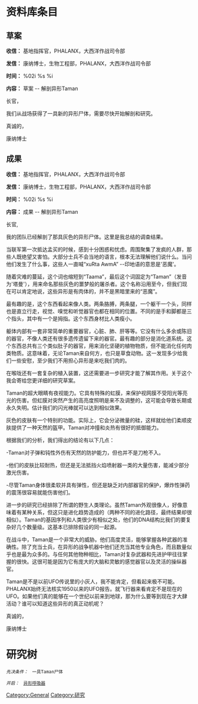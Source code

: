 # 资料库条目

## 草案

**收信：** 基地指挥官，PHALANX，大西洋作战司令部

**发信：** 康纳博士，生物工程部，PHALANX，大西洋作战司令部

**时间：** %02i %s %i

**内容：** 草案 -- 解剖异形Taman

长官，

我们从战场获得了一具新的异形尸体，需要尽快开始解剖和研究。

真诚的，

康纳博士

## 成果

**收信：** 基地指挥官，PHALANX，大西洋作战司令部

**发信：** 康纳博士，生物工程部，PHALANX，大西洋作战司令部

**时间：** %02i %s %i

**内容：** 成果 -- 解剖异形Taman

长官,

我的团队已经解剖了那具灰色的异形尸体。这里是我总结的调查结果。

当联军第一次抵达孟买的时候，感到十分困惑和忧虑。周围聚集了发疯的人群，那些人既绝望又害怕。大部分士兵不会当地的语言，根本无法理解他们说什么。当问他们发生了什么事，这些人一直喊“xuRta
AwmA” --印地语的意思是'恶魔'。

随着灾难的蔓延，这个词也缩短到“Taama”，最后这个词固定为“Taman”（发音为'塔曼'），用来命名那些灰色的噩梦般的屠杀者。这个名称沿用至今，但我们现在可以肯定地说，这些异形是有肉体的，并不是黑暗里来的“恶魔”。

最有趣的是，这个东西看起来像人类。两条胳膊，两条腿，一个躯干一个头，同样也是直立行走，视觉、嗅觉和听觉器官也都在相同的位置。不同的是手和脚都是三个指头，其中有一个是拇指。这个东西身材比人类瘦小。

躯体内部有一套非常简单的重要器官，心脏、肺、肝等等。它没有什么多余或陈旧的器官，不像人类还有很多遗传遗留下来的器官。最有趣的部分是消化道系统。这个东西总共有三个类似肚子的器官，用来消化坚硬的植物物质，但不能消化任何肉类物质。这意味着，无论Taman来自何方，也只是草食动物。这一发现多少给我们一些安慰，至少我们不用担心异形是来吃我们肉的。

在喉咙还有一套复杂的植入装置，这还需要进一步研究才能了解其作用。关于这个我会寄给您更详细的研究草案。

Taman的超大眼睛有夜视能力。它具有特殊的虹膜，来保护视网膜不受阳光等亮光的伤害。但虹膜对突然产生的高亮度照明是来不及调整的，这可能会导致长期或永久失明。估计我们的闪光棒就可以达到相似效果。

灰色的皮肤有一个特别的功能。实际上，它会分泌微量的硅，这样就给他们柔顺皮肤提供了一种天然的盔甲。Taman对冲撞和炎热有很好的抵御能力。

根据我们的分析，我们得出的结论有以下几点：

-Taman对子弹和钝性外伤有天然的防护能力，但也并不是刀枪不入。

-他们的皮肤比较耐热，但还是无法抵挡火焰喷射器一类的大量伤害，能减少部分激光伤害。

-尽管Taman身体很柔软并具有弹性，但还是缺乏对内部器官的保护，爆炸性弹药的震荡很容易就能伤害他们。

进一步的研究已经排除了所谓的野生人类理论。虽然Taman外观很像人，好像意味着有某种关系，但这只是进化趋势造成的（两种不同的进化路径，最终结果却很相似）。Taman的基因序列和人类很少有相似之处，他们的DNA结构比我们的要复杂好几个数量级。这基本已排除假设的同一起源。

在战斗中，Taman是一个非常大的威胁。他们高度灵活，能够掌握各种武器的准确性。除了充当士兵，在异形的战争机器中他们还充当其他专业角色，而且数量似乎也是最为众多的。与任何其他物种相比，Taman对复杂武器和先进护甲往往掌握的很快。这很可能是因为它有庞大的大脑和灵敏的感觉器官以及灵活的操纵器官。

Taman是不是以前UFO传说里的小灰人，我不能肯定，但看起来极不可能。PHALANX始终无法核实1950以来的UFO报告。就飞行器来看肯定不是现在的UFO。如果他们真的能够在一个世纪以前来到地球，那为什么要等到现在才大肆活动？谁可以知道这些异形的真正动机呢？

真诚的，

康纳博士

# 研究树

*`先决条件：`*
` 一具Taman尸体`

*`开启：`*
` `[`异形呼吸器`](研究/异形呼吸器 "wikilink")

[Category:General](Category:General "wikilink")
[Category:研究](Category:研究 "wikilink")